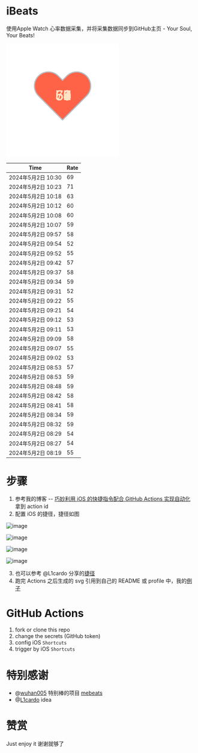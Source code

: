 # iBeats
使用Apple Watch 心率数据采集，并将采集数据同步到GitHub主页 - Your Soul, Your Beats!

![](./files/heart.svg)

<!--START_SECTION:my_heart_rate-->
| Time | Rate | 
 | ---- | ---- | 
| 2024年5月2日 10:30 | 69 |
| 2024年5月2日 10:23 | 71 |
| 2024年5月2日 10:18 | 63 |
| 2024年5月2日 10:12 | 60 |
| 2024年5月2日 10:08 | 60 |
| 2024年5月2日 10:07 | 59 |
| 2024年5月2日 09:57 | 58 |
| 2024年5月2日 09:54 | 52 |
| 2024年5月2日 09:52 | 55 |
| 2024年5月2日 09:42 | 57 |
| 2024年5月2日 09:37 | 58 |
| 2024年5月2日 09:34 | 59 |
| 2024年5月2日 09:31 | 52 |
| 2024年5月2日 09:22 | 55 |
| 2024年5月2日 09:21 | 54 |
| 2024年5月2日 09:12 | 53 |
| 2024年5月2日 09:11 | 53 |
| 2024年5月2日 09:09 | 58 |
| 2024年5月2日 09:07 | 55 |
| 2024年5月2日 09:02 | 53 |
| 2024年5月2日 08:53 | 57 |
| 2024年5月2日 08:53 | 59 |
| 2024年5月2日 08:48 | 59 |
| 2024年5月2日 08:42 | 58 |
| 2024年5月2日 08:41 | 58 |
| 2024年5月2日 08:34 | 59 |
| 2024年5月2日 08:32 | 59 |
| 2024年5月2日 08:29 | 54 |
| 2024年5月2日 08:27 | 54 |
| 2024年5月2日 08:19 | 55 |

<!--END_SECTION:my_heart_rate-->

# 步骤
1. 参考我的博客 -- [巧妙利用 iOS 的快捷指令配合 GitHub Actions 实现自动化](https://github.com/yihong0618/gitblog/issues/198) 拿到 action id
2. 配置 iOS 的捷径，捷径如图

![image](https://user-images.githubusercontent.com/15976103/122154218-0db0b480-ce97-11eb-93bb-5aec07c558dc.png)

![image](https://user-images.githubusercontent.com/15976103/122154236-186b4980-ce97-11eb-8e4b-70551a0391ae.png)

![image](https://user-images.githubusercontent.com/15976103/122154268-2d47dd00-ce97-11eb-902e-3acf292265a9.png)

![image](https://user-images.githubusercontent.com/15976103/122174055-fa144680-ceb4-11eb-9be2-3eb83cd516f7.png)

3. 也可以参考 @L1cardo 分享的[捷径](https://www.icloud.com/shortcuts/6ab6047b459c41ad822ad6b94b1c03d4)
4. 跑完 Actions 之后生成的 svg 引用到自己的 README 或 profile 中，我的[例子](https://github.com/yihong0618) 

# GitHub Actions

1. fork or clone this repo
2. change the secrets (GitHub token)
3. config iOS `Shortcuts` 
4. trigger by iOS `Shortcuts`

# 特别感谢
- @[wuhan005](https://github.com/wuhan005) 特别棒的项目 [mebeats](https://github.com/wuhan005/mebeats)
- @[L1cardo](https://github.com/L1cardo) idea

# 赞赏
Just enjoy it
谢谢就够了
